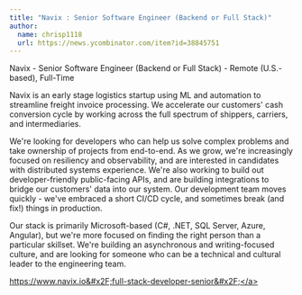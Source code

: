 ```yaml
---
title: "Navix : Senior Software Engineer (Backend or Full Stack)"
author:
  name: chrisp1118
  url: https://news.ycombinator.com/item?id=38845751
---
```

Navix - Senior Software Engineer (Backend or Full Stack) - Remote (U.S.-based), Full-Time

Navix is an early stage logistics startup using ML and automation to streamline freight invoice processing. We accelerate our customers&#x27; cash conversion cycle by working across the full spectrum of shippers, carriers, and intermediaries.

We&#x27;re looking for developers who can help us solve complex problems and take ownership of projects from end-to-end. As we grow, we&#x27;re increasingly focused on resiliency and observability, and are interested in candidates with distributed systems experience. We&#x27;re also working to build out developer-friendly public-facing APIs, and are building integrations to bridge our customers&#x27; data into our system. Our development team moves quickly - we&#x27;ve embraced a short CI&#x2F;CD cycle, and sometimes break (and fix!) things in production.

Our stack is primarily Microsoft-based (C#, .NET, SQL Server, Azure, Angular), but we&#x27;re more focused on finding the right person than a particular skillset. We&#x27;re building an asynchronous and writing-focused culture, and are looking for someone who can be a technical and cultural leader to the engineering team.

<a href="https:&#x2F;&#x2F;www.navix.io&#x2F;full-stack-developer-senior&#x2F;" rel="nofollow">https:&#x2F;&#x2F;www.navix.io&#x2F;full-stack-developer-senior&#x2F;</a>
